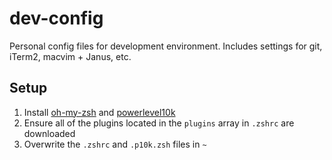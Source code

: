 dev-config
==========

Personal config files for development environment. Includes settings for git, iTerm2, macvim + Janus, etc.

## Setup
1. Install [oh-my-zsh](https://ohmyz.sh/) and [powerlevel10k](https://github.com/romkatv/powerlevel10k)
2. Ensure all of the plugins located in the `plugins` array in `.zshrc` are downloaded
3. Overwrite the `.zshrc` and `.p10k.zsh` files in `~`